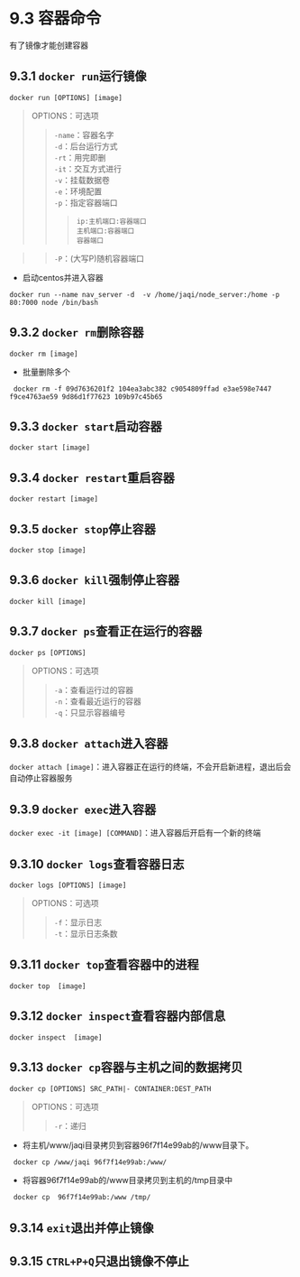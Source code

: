 # 9.3 容器命令
有了镜像才能创建容器        
      
## 9.3.1 `docker run`运行镜像
`docker run [OPTIONS] [image]`
> OPTIONS：可选项       
>> `-name`：容器名字          
>> `-d`：后台运行方式   
>> `-rt`：用完即删    
>> `-it`：交互方式进行   
>> `-v`：挂载数据卷   
>> `-e`：环境配置   
>> `-p`：指定容器端口   
>>> `ip:主机端口:容器端口`    
>>> `主机端口:容器端口`   
>>> `容器端口`   

>> `-P`：(大写P)随机容器端口


* 启动centos并进入容器
```
docker run --name nav_server -d  -v /home/jaqi/node_server:/home -p 80:7000 node /bin/bash
```
## 9.3.2 `docker rm`删除容器
`docker rm [image]`
* 批量删除多个
```
 docker rm -f 09d7636201f2 104ea3abc382 c9054809ffad e3ae598e7447 f9ce4763ae59 9d86d1f77623 109b97c45b65 
```

## 9.3.3 `docker start`启动容器
`docker start [image]`

## 9.3.4 `docker restart`重启容器
`docker restart [image]`

## 9.3.5 `docker stop`停止容器
`docker stop [image]`

## 9.3.6 `docker kill`强制停止容器
`docker kill [image]`

## 9.3.7 `docker ps`查看正在运行的容器

`docker ps [OPTIONS]`
> OPTIONS：可选项       
>> `-a`：查看运行过的容器   
>> `-n`：查看最近运行的容器   
>> `-q`：只显示容器编号   

## 9.3.8 `docker attach`进入容器
`docker attach [image]`：进入容器正在运行的终端，不会开启新进程，退出后会自动停止容器服务 
## 9.3.9 `docker exec`进入容器
  
`docker exec -it [image] [COMMAND]`：进入容器后开启有一个新的终端   

## 9.3.10 `docker logs`查看容器日志
`docker logs [OPTIONS] [image]`
> OPTIONS：可选项       
>> `-f`：显示日志   
>> `-t`：显示日志条数

## 9.3.11 `docker top`查看容器中的进程
`docker top  [image]`

## 9.3.12 `docker inspect`查看容器内部信息
`docker inspect  [image]`

## 9.3.13 `docker cp`容器与主机之间的数据拷贝
`docker cp [OPTIONS] SRC_PATH|- CONTAINER:DEST_PATH`

> OPTIONS：可选项       
>> `-r`：递归   

* 将主机/www/jaqi目录拷贝到容器96f7f14e99ab的/www目录下。
```zsh
 docker cp /www/jaqi 96f7f14e99ab:/www/
```

* 将容器96f7f14e99ab的/www目录拷贝到主机的/tmp目录中
```zsh
 docker cp  96f7f14e99ab:/www /tmp/
```

## 9.3.14 `exit`退出并停止镜像

## 9.3.15 `CTRL+P+Q`只退出镜像不停止

